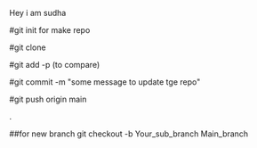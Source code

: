  Hey i am sudha

 #git init for make repo

 #git clone

 #git add -p (to compare)

 #git commit -m "some message to update tge repo"


 #git push origin main

.

 ##for new branch
 git checkout -b Your_sub_branch Main_branch